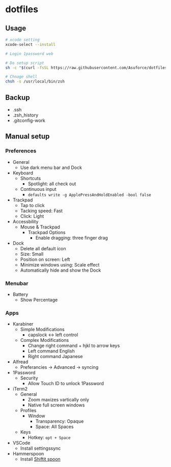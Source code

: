 # dotfiles

## Usage

```sh
# xcode setting
xcode-select --install

# Login 1password web

# Do setup script
sh -c "$(curl -fsSL https://raw.githubusercontent.com/Asuforce/dotfiles/master/setup.sh)"

# Chnage shell
chsh -s /usr/local/bin/zsh
```

## Backup

- .ssh
- .zsh_history
- .gitconfig-work

## Manual setup

### Preferences

- General
  - Use dark menu bar and Dock
- Keyboard
  - Shortcuts
    - Spotlight: all check out
  - Continuous input
    - `defaults write -g ApplePressAndHoldEnabled -bool false`
- Trackpad
  - Tap to click
  - Tacking speed: Fast
  - Click: Light
- Accessbility
  - Mouse & Trackpad
    - Trackpad Options
      - Enable dragging: three finger drag
- Dock
  - Delete all default icon
  - Size: Small
  - Position on screen: Left
  - Minimize windows using: Scale effect
  - Automatically hide and show the Dock

### Menubar

- Battery
  - Show Percentage

### Apps

- Karabiner
  - Simple Modifications
    - capslock <-> left control
  - Complex Modifications
    - Change right command + hjkl to arrow keys
    - Left command English
    - Right command Japanese
- Alfread
  - Preferancies -> Advanced -> syncing
- 1Password
  - Security
    - Allow Touch ID to unlock 1Password
- iTerm2
  - General
    - Zoom maxizes vartically only
    - Native full screen windows
  - Profiles
    - Window
      - Transparency: Opaque
      - Space: All Spaces
  - Keys
    - Hotkey: `opt + Space`
- VSCode
  - Install settingssync
- Hammerspoon
  - Install [Shiftit spoon](https://github.com/peterklijn/hammerspoon-shiftit/blob/master/README.md#step-2)
